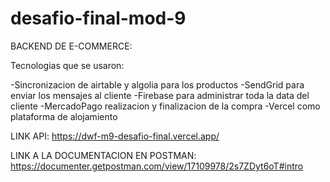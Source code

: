 # desafio-final-mod-9

BACKEND DE E-COMMERCE:

Tecnologias que se usaron:

-Sincronizacion de airtable y algolia para los productos
-SendGrid para enviar los mensajes al cliente
-Firebase para administrar toda la data del cliente
-MercadoPago realizacion y finalizacion de la compra
-Vercel como plataforma de alojamiento

LINK API:
https://dwf-m9-desafio-final.vercel.app/

LINK A LA DOCUMENTACION EN POSTMAN:
https://documenter.getpostman.com/view/17109978/2s7ZDyt6oT#intro


